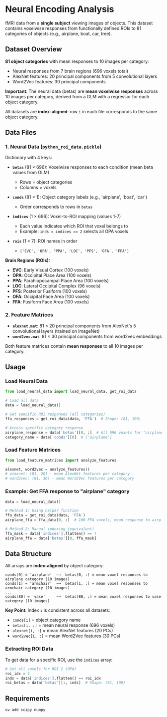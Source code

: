 # Neural Encoding Analysis

fMRI data from a **single subject** viewing images of objects. This dataset contains voxelwise responses from functionally defined ROIs to 81 categories of objects (e.g., airplane, boat, car, tree).

## Dataset Overview

**81 object categories** with mean responses to 10 images per category:
- Neural responses from 7 brain regions (696 voxels total)
- AlexNet features: 20 principal components from 5 convolutional layers
- Word2Vec features: 30 principal components

**Important**: The neural data (betas) are **mean voxelwise responses** across 10 images per category, derived from a GLM with a regressor for each object category.

All datasets are **index-aligned**: row `i` in each file corresponds to the same object category.

## Data Files

### 1. Neural Data (`python_roi_data.pickle`)

Dictionary with 4 keys:

- **`betas`** (81 × 696): Voxelwise responses to each condition (mean beta values from GLM)
  - Rows = object categories
  - Columns = voxels

- **`conds`** (81 × 1): Object category labels (e.g., 'airplane', 'boat', 'car')
  - Order corresponds to rows in `betas`

- **`indices`** (1 × 696): Voxel-to-ROI mapping (values 1-7)
  - Each value indicates which ROI that voxel belongs to
  - Example: `inds = indices == 2` selects all OPA voxels

- **`rois`** (1 × 7): ROI names in order
  - `['EVC', 'OPA', 'PPA', 'LOC', 'PFS', 'OFA', 'FFA']`

**Brain Regions (ROIs):**
- **EVC**: Early Visual Cortex (100 voxels)
- **OPA**: Occipital Place Area (100 voxels)
- **PPA**: Parahippocampal Place Area (100 voxels)
- **LOC**: Lateral Occipital Complex (96 voxels)
- **PFS**: Posterior Fusiform (100 voxels)
- **OFA**: Occipital Face Area (100 voxels)
- **FFA**: Fusiform Face Area (100 voxels)

### 2. Feature Matrices

- **`alexnet.mat`**: 81 × 20 principal components from AlexNet's 5 convolutional layers (trained on ImageNet)
- **`word2vec.mat`**: 81 × 30 principal components from word2vec embeddings

Both feature matrices contain **mean responses** to all 10 images per category.

## Usage

### Load Neural Data

```python
from load_neural_data import load_neural_data, get_roi_data

# Load all data
data = load_neural_data()

# Get specific ROI responses (all categories)
ffa_responses = get_roi_data(data, 'FFA')  # Shape: (81, 100)

# Access specific category response
airplane_response = data['betas'][0, :]  # All 696 voxels for "airplane" category
category_name = data['conds'][0]  # ['airplane']
```

### Load Feature Matrices

```python
from load_feature_matrices import analyze_features

alexnet, word2vec = analyze_features()
# alexnet: (81, 20) - mean AlexNet features per category
# word2vec: (81, 30) - mean Word2Vec features per category
```

### Example: Get FFA response to "airplane" category

```python
data = load_neural_data()

# Method 1: Using helper function
ffa_data = get_roi_data(data, 'FFA')
airplane_ffa = ffa_data[0, :]  # 100 FFA voxels, mean response to airplane

# Method 2: Manual indexing (equivalent)
ffa_mask = data['indices'].flatten() == 7
airplane_ffa = data['betas'][0, ffa_mask]
```

## Data Structure

All arrays are **index-aligned** by object category:

```
conds[0] = 'airplane'  ←→  betas[0, :] = mean voxel responses to airplane category (10 images)
conds[1] = 'armchair'  ←→  betas[1, :] = mean voxel responses to armchair category (10 images)
...
conds[80] = 'vase'     ←→  betas[80, :] = mean voxel responses to vase category (10 images)
```

**Key Point**: Index `i` is consistent across all datasets:
- `conds[i]` = object category name
- `betas[i, :]` = mean neural response (696 voxels)
- `alexnet[i, :]` = mean AlexNet features (20 PCs)
- `word2vec[i, :]` = mean Word2Vec features (30 PCs)

### Extracting ROI Data

To get data for a specific ROI, use the `indices` array:

```python
# Get all voxels for ROI 2 (OPA)
roi_idx = 2
inds = data['indices'].flatten() == roi_idx
roi_betas = data['betas'][:, inds]  # Shape: (81, 100)
```

## Requirements

```bash
uv add scipy numpy
```
